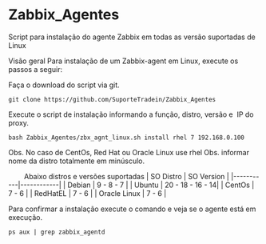# Zabbix_Agentes
Script para instalação do agente Zabbix em todas as versão suportadas de Linux

Visão geral
Para instalação de um Zabbix-agent em Linux, execute os passos a seguir:

Faça o download do script via git.

```
git clone https://github.com/SuporteTradein/Zabbix_Agentes
```

Execute o script de instalação informando a função, distro, versão e  IP do proxy.

```
bash Zabbix_Agentes/zbx_agnt_linux.sh install rhel 7 192.168.0.100
```

Obs. No caso de CentOs, Red Hat ou Oracle Linux use rhel
Obs. informar nome da distro totalmente em minúsculo.

        Abaixo distros e versões suportadas
| SO Distro	| SO Version |
|-----------|------------|
| Debian	| 9 - 8 - 7  |
| Ubuntu	| 20 - 18 - 16 - 14|
| CentOs	| 7 - 6      |
| RedHatEL  | 7 - 6      |
| Oracle Linux | 7 - 6   |

Para confirmar a instalação execute o comando e veja se o agente está em execução.
```
ps aux | grep zabbix_agentd
```
